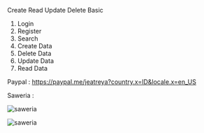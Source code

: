 Create Read Update Delete Basic
1. Login 
2. Register 
3. Search
4. Create Data
5. Delete Data
6. Update Data
7. Read Data










Paypal :
https://paypal.me/jeatreya?country.x=ID&locale.x=en_US

Saweria :



![saweria](https://github.com/user-attachments/assets/9f53be51-a075-49c4-b41a-1d8b9f9b38ef)

![saweria](https://github.com/user-attachments/assets/86e58239-826a-4a60-8173-b381ccda1f79)
